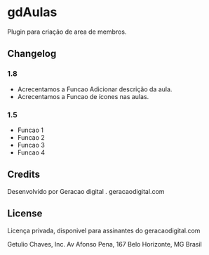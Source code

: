# gdAulas

Plugin para criação de area de membros.

## Changelog
### 1.8
* Acrecentamos a Funcao Adicionar descrição da aula.
* Acrecentamos a Funcao de ícones nas aulas.

### 1.5
* Funcao 1
* Funcao 2
* Funcao 3
* Funcao 4

## Credits
Desenvolvido por Geracao digital . geracaodigital.com

## License
Licença privada, disponivel para assinantes do geracaodigital.com

Getulio Chaves, Inc.
Av Afonso Pena, 167
Belo Horizonte, MG
Brasil
